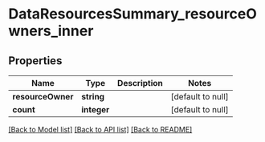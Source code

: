 # DataResourcesSummary_resourceOwners_inner

## Properties
Name | Type | Description | Notes
------------ | ------------- | ------------- | -------------
**resourceOwner** | **string** |  | [default to null]
**count** | **integer** |  | [default to null]

[[Back to Model list]](../README.md#documentation-for-models) [[Back to API list]](../README.md#documentation-for-api-endpoints) [[Back to README]](../README.md)


